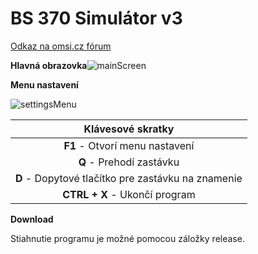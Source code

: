 # BS 370 Simulátor v3

[Odkaz na omsi.cz fórum](http://forum.omsi.cz/viewtopic.php?f=6&t=11400)

**Hlavná obrazovka**![mainScreen](https://i.snag.gy/ZFi63n.jpg "Hlavná obrazovka")

**Menu nastavení**

![settingsMenu](https://i.snag.gy/yLkiX4.jpg "Menu nastavení")



|            Klávesové skratky             |
| :--------------------------------------: |
|      **F1** - Otvorí menu nastavení      |
|         **Q** - Prehodí zastávku         |
| **D** - Dopytové tlačítko pre zastávku na znamenie |
|      **CTRL + X** - Ukončí program       |

**Download**

Stiahnutie programu je možné pomocou záložky release.
